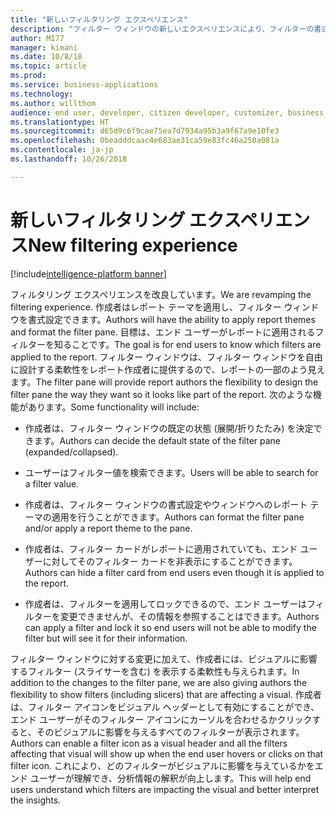 ```yaml
---
title: "新しいフィルタリング エクスペリエンス"
description: "フィルター ウィンドウの新しいエクスペリエンスにより、フィルターの書式設定が向上し、対話がより詳細に制御されます。 各ビジュアルの新しい再記述によって、どのフィルターがデータに適用されているかが正確に示されます。"
author: MI77
manager: kimani
ms.date: 10/8/18
ms.topic: article
ms.prod: 
ms.service: business-applications
ms.technology: 
ms.author: willthom
audience: end user, developer, citizen developer, customizer, business analyst, IT pro
ms.translationtype: HT
ms.sourcegitcommit: d65d9c6f9cae75ea7d7934a95b3a9f67a9e10fe3
ms.openlocfilehash: 0beadddcaac4e683ae31ca59e83fc46a250a081a
ms.contentlocale: ja-jp
ms.lasthandoff: 10/26/2018

---
```


# <a name="new-filtering-experience"></a><span data-ttu-id="15dc2-104">新しいフィルタリング エクスペリエンス</span><span class="sxs-lookup"><span data-stu-id="15dc2-104">New filtering experience</span></span>

[!include[intelligence-platform banner](../../includes/intelligence-platform.md)]

<span data-ttu-id="15dc2-105">フィルタリング エクスペリエンスを改良しています。</span><span class="sxs-lookup"><span data-stu-id="15dc2-105">We are revamping the filtering experience.</span></span> <span data-ttu-id="15dc2-106">作成者はレポート テーマを適用し、フィルター ウィンドウを書式設定できます。</span><span class="sxs-lookup"><span data-stu-id="15dc2-106">Authors will have the ability to apply report themes and format the filter pane.</span></span> <span data-ttu-id="15dc2-107">目標は、エンド ユーザーがレポートに適用されるフィルターを知ることです。</span><span class="sxs-lookup"><span data-stu-id="15dc2-107">The goal is for end users to know which filters are applied to the report.</span></span> <span data-ttu-id="15dc2-108">フィルター ウィンドウは、フィルター ウィンドウを自由に設計する柔軟性をレポート作成者に提供するので、レポートの一部のよう見えます。</span><span class="sxs-lookup"><span data-stu-id="15dc2-108">The filter pane will provide report authors the flexibility to design the filter pane the way they want so it looks like part of the report.</span></span> <span data-ttu-id="15dc2-109">次のような機能があります。</span><span class="sxs-lookup"><span data-stu-id="15dc2-109">Some functionality will include:</span></span> 

* <span data-ttu-id="15dc2-110">作成者は、フィルター ウィンドウの既定の状態 (展開/折りたたみ) を決定できます。</span><span class="sxs-lookup"><span data-stu-id="15dc2-110">Authors can decide the default state of the filter pane (expanded/collapsed).</span></span>  

* <span data-ttu-id="15dc2-111">ユーザーはフィルター値を検索できます。</span><span class="sxs-lookup"><span data-stu-id="15dc2-111">Users will be able to search for a filter value.</span></span>  

* <span data-ttu-id="15dc2-112">作成者は、フィルター ウィンドウの書式設定やウィンドウへのレポート テーマの適用を行うことができます。</span><span class="sxs-lookup"><span data-stu-id="15dc2-112">Authors can format the filter pane and/or apply a report theme to the pane.</span></span> 

* <span data-ttu-id="15dc2-113">作成者は、フィルター カードがレポートに適用されていても、エンド ユーザーに対してそのフィルター カードを非表示にすることができます。</span><span class="sxs-lookup"><span data-stu-id="15dc2-113">Authors can hide a filter card from end users even though it is applied to the report.</span></span> 

* <span data-ttu-id="15dc2-114">作成者は、フィルターを適用してロックできるので、エンド ユーザーはフィルターを変更できませんが、その情報を参照することはできます。</span><span class="sxs-lookup"><span data-stu-id="15dc2-114">Authors can apply a filter and lock it so end users will not be able to modify the filter but will see it for their information.</span></span> 
 
<span data-ttu-id="15dc2-115">フィルター ウィンドウに対する変更に加えて、作成者には、ビジュアルに影響するフィルター (スライサーを含む) を表示する柔軟性も与えられます。</span><span class="sxs-lookup"><span data-stu-id="15dc2-115">In addition to the changes to the filter pane, we are also giving authors the flexibility to show filters (including slicers) that are affecting a visual.</span></span> <span data-ttu-id="15dc2-116">作成者は、フィルター アイコンをビジュアル ヘッダーとして有効にすることができ、エンド ユーザーがそのフィルター アイコンにカーソルを合わせるかクリックすると、そのビジュアルに影響を与えるすべてのフィルターが表示されます。</span><span class="sxs-lookup"><span data-stu-id="15dc2-116">Authors can enable a filter icon as a visual header and all the filters affecting that visual will show up when the end user hovers or clicks on that filter icon.</span></span> <span data-ttu-id="15dc2-117">これにより、どのフィルターがビジュアルに影響を与えているかをエンド ユーザーが理解でき、分析情報の解釈が向上します。</span><span class="sxs-lookup"><span data-stu-id="15dc2-117">This will help end users understand which filters are impacting the visual and better interpret the insights.</span></span> 

<!--
### Who uses this feature
This feature is intended for all report users. It works without any additional setup. 
## Status
### Development status
In Development
#### Target timeframe
November ‘18
-->

